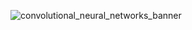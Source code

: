 
![convolutional_neural_networks_banner](https://github.com/sebastianbirk/coursera-deep-learning-specialization/blob/master/images/convolutional_neural_networks_banner.jpg)

